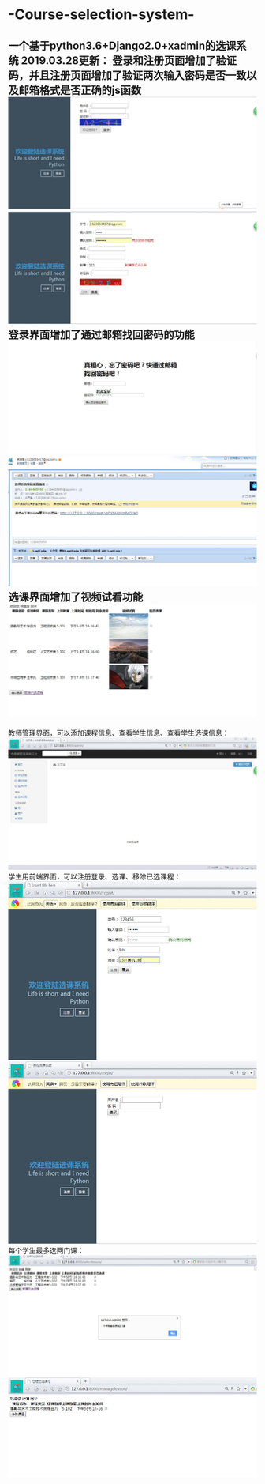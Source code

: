 # -Course-selection-system-
一个基于python3.6+Django2.0+xadmin的选课系统
2019.03.28更新：
登录和注册页面增加了验证码，并且注册页面增加了验证两次输入密码是否一致以及邮箱格式是否正确的js函数
![image](https://github.com/ColorfulDick/-Course-selection-system-/blob/master/%E7%99%BB%E5%BD%95.jpg)
![image](https://github.com/ColorfulDick/-Course-selection-system-/blob/master/%E6%B3%A8%E5%86%8C.jpg)
登录界面增加了通过邮箱找回密码的功能
![image](https://github.com/ColorfulDick/-Course-selection-system-/blob/master/%E6%89%BE%E5%9B%9E%E5%AF%86%E7%A0%81.jpg)
![image](https://github.com/ColorfulDick/-Course-selection-system-/blob/master/%E6%94%B6%E4%BB%B6%E6%83%85%E5%86%B5.jpg)
选课界面增加了视频试看功能
![image](https://github.com/ColorfulDick/-Course-selection-system-/blob/master/%E9%80%89%E8%AF%BE%E6%83%85%E5%86%B5.jpg)
----------------------------------------------------
教师管理界面，可以添加课程信息、查看学生信息、查看学生选课信息：
![image](https://github.com/ColorfulDick/-Course-selection-system-/blob/master/360%E6%88%AA%E5%9B%BE-6001046.jpg)
学生用前端界面，可以注册登录、选课、移除已选课程：
![image](https://github.com/ColorfulDick/-Course-selection-system-/blob/master/360%E6%88%AA%E5%9B%BE-5958660.jpg)
![image](https://github.com/ColorfulDick/-Course-selection-system-/blob/master/360%E6%88%AA%E5%9B%BE-5979409.jpg)
每个学生最多选两门课：
![image](https://github.com/ColorfulDick/-Course-selection-system-/blob/master/360%E6%88%AA%E5%9B%BE-5590982.jpg)
![image](https://github.com/ColorfulDick/-Course-selection-system-/blob/master/360%E6%88%AA%E5%9B%BE-5883608.jpg)
